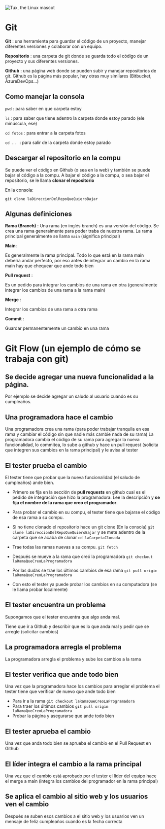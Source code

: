 ![Tux, the Linux mascot](
https://upload.wikimedia.org/wikipedia/commons/thumb/e/e0/Git-logo.svg/768px-Git-logo.svg.png)
# Git

**Git** : una herramienta para guardar el código de un proyecto, manejar diferentes versiones y colaborar con un equipo.

**Repositorio** : una carpeta de git donde se guarda todo el código de un proyecto y sus diferentes versiones.

**Github** : una página web donde se pueden subir y manejar repositorios de git. Github es la página más popular, hay otras muy similares (Bitbucket, AzureDevOps...)


## Como manejar la consola
`pwd` : para saber en que carpeta estoy

`ls` : para saber que tiene adentro la carpeta donde estoy parado (ele minúscula, ese)

`cd fotos` : para entrar a la carpeta fotos

`cd .. ` : para salir de la carpeta donde estoy parado

## Descargar el repositorio en la compu
Se puede ver el código en Github (o sea en la web) y también se puede bajar el código a la compu.
A bajar el código a la compu, o sea bajar el repositorio, se le llama **clonar el repositorio**

En la consola:

`git clone laDireccionDelRepoQueQuieroBajar`


## Algunas definiciones

**Rama (Branch)** :
Una rama (en inglés branch) es una versión del código. Se crea una rama generalmente para poder traba de nuestra rama.
La rama principal generalmente se llama `main` (significa principal)

**Main**: 

Es generalmente la rama principal. Todo lo que está en la rama main debería andar perfecto, por eso  antes de integrar un cambio en la rama main hay que chequear que ande todo bien

**Pull request** : 

Es un pedido para integrar los cambios de una rama en otra (generalmente integrar los cambios de una rama a la rama main)

**Merge** : 

Integrar los cambios de una rama a otra rama

**Commit** : 

Guardar permanentemente un cambio en una rama



# Git Flow (un ejemplo de cómo se trabaja con git)

## Se decide agregar una nueva funcionalidad a la página. 
Por ejemplo se decide agregar un saludo al usuario cuando es su cumpleaños.

## Una programadora hace el cambio
Una programadora crea una rama (para poder trabajar tranquila en esa rama y cambiar el código sin que nadie más cambie nada de su rama)
La programadora cambia el código de su rama para agregar la nueva funcionalidad, lo commitea, lo sube a github y hace un pull request (solicita que integren sus cambios en la rama principal) y le avisa al tester

## El tester prueba el cambio
El tester tiene que probar que la nueva funcionalidad (el saludo de cumpleaños) ande bien.
*  Primero se fija en la sección de **pull requests** en github cual es el pedido de integración que hizo la programadora. Lee la descripción y **se fija el nombre de la rama que creo el programador**.

* Para probar el cambio en su compu, el tester tiene que bajarse el código de esa rama a su compu. 
* Si no tiene clonado el repositorio hace un git clone (En la consola) `git clone laDireccionDelRepoQueQuieroBajar` y se mete adentro de la carpeta que se acaba de clonar `cd laCarpetaClonada`
* Trae todas las ramas nuevas a su compu.  `git fetch`
* Después se mueve a la rama que creó la programadora `git checkout laRamaQueCreoLaProgramadora`
* Por las dudas se trae los últimos cambios de esa rama `git pull origin laRamaQueCreoLaProgramadora`
* Con esto el tester ya puede probar los cambios en su computadora (se le llama probar localmente)

## El tester encuentra un problema

Supongamos que el tester encuentra que algo anda mal.


Tiene que ir a Github y describir que es lo que anda mal y pedir que se arregle (solicitar cambios)

## La programadora arregla el problema

La programadora arregla el problema y sube los cambios a la rama
## El tester verifica que ande todo bien
Una vez que la programadora hace los cambios para arreglar el problema el tester tiene que verificar de nuevo que ande todo bien
* Para ir a la rama
`git checkout laRamaQueCreoLaProgramadora`
* Para traer los últimos cambios
`git pull origin laRamaQueCreoLaProgramadora`
* Probar la página y asegurarse que ande todo bien
## El tester aprueba el cambio
Una vez que anda todo bien se aprueba el cambio en el Pull Request en Github

## El líder integra el cambio a la rama principal
Una vez que el cambio está aprobado por el tester el líder del equipo hace el merge a main (integra los cambios del programador en la rama principal)

## Se aplica el cambio al sitio web y los usuarios ven el cambio
Después se suben esos cambios a el sitio web y los usuarios ven un mensaje de feliz cumpleaños cuando es la fecha correcta





